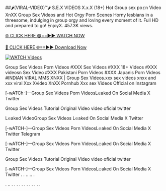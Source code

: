##🌶️(VIRAL-VIDEO)™🌶️ S.E.X VIDEOS X.x.X (18+) Hot Group sex po𝚛n Video XnXX
Group Sex Videos and Hot Orgy Porn Scenes Horny lesbians in a threesome, indulging in group orgy and loving every moment of it. Full HD and prepared to go! EnjoyX. 457.3K views.

[🌐 CLICK HERE 🟢==►► WATCH NOW](https://hqvideonet.blogspot.com/2025/02/ngthb.html)

[🔴 CLICK HERE 🌐==►► Download Now](https://hqvideonet.blogspot.com/2025/02/ngthb.html)

[![WATCH Videos](https://i.imgur.com/dJHk4Zq.gif)](https://hqvideonet.blogspot.com/2025/02/ngthb.html)


Group Sex Videos Porn Videos #XXX Sex Videos #XXX 18+ Videos #XXX videosn Sex Video #XXX Pakistani Porn Videos #XXX Japanis Porn Videos #INDIAN VIRAL MMS XNXX | Group Sex Videos.xxx sex videos xnxx and xxx viral Xxx Xvideo XnXX Pornhub Xxx sex Videos Official on Instagram

[-wATCh-]—Group Sex Videos Porn VideosL𝚎aked On Social Media X Twitter

Group Sex Videos Tutorial Original Video video oficial twitter

L𝚎aked VideoGroup Sex Videos L𝚎aked On Social Media X Twitter

[-wATCH-]—Group Sex Videos Porn VideosL𝚎aked On Social Media X Twitter Telegram

[-wATCH-]—Group Sex Videos Porn VideosL𝚎aked On Social Media X Twitter

Group Sex Videos Tutorial Original Video video oficial twitter

[-wATCH-]—Group Sex Videos Porn VideosL𝚎aked On Social Media X Twitter . . .. .. .

. .. . . . . . . . . . . . .